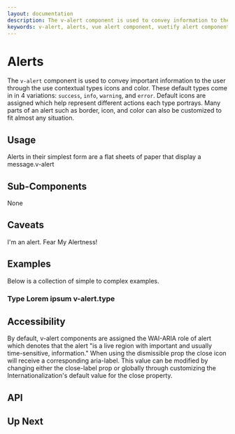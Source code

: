 ```yaml
---
layout: documentation
description: The v-alert component is used to convey information to the user. Designed to stand out, the alerts come in four contextual styles.
keywords: v-alert, alerts, vue alert component, vuetify alert component
---
```


# Alerts
The `v-alert` component is used to convey important information to the user through the use contextual types icons and color. These default types come in in 4 variations: `success`, `info`, `warning`, and `error`. Default icons are assigned which help represent different actions each type portrays. Many parts of an alert such as border, icon, and color can also be customized to fit almost any situation.

<carbon-ad />

## Usage
Alerts in their simplest form are a flat sheets of paper that display a message.<usage>v-alert</usage>

## Sub-Components
None

## Caveats

<alert type="warning">I'm an alert. Fear My Alertness!</alert>

## Examples
Below is a collection of simple to complex examples.

  ### Type Lorem ipsum <example>v-alert.type</example>

## Accessibility
By default, v-alert components are assigned the WAI-ARIA role of alert which denotes that the alert "is a live region with important and usually time-sensitive, information." When using the dismissible prop the close icon will receive a corresponding aria-label. This value can be modified by changing either the close-label prop or globally through customizing the Internationalization's default value for the close property.

## API


## Up Next
<up-next />

<vuetify-ad />

<contribute />
